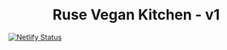 <h1 align="center">
  Ruse Vegan Kitchen - v1
</h1>

[![Netlify Status](https://api.netlify.com/api/v1/badges/5f6a1532-9fd8-4dbf-bbe0-d770fa1d82ea/deploy-status)](https://app.netlify.com/sites/ruse-kitchen/deploys)
